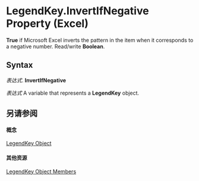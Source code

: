 
# LegendKey.InvertIfNegative Property (Excel)

 **True** if Microsoft Excel inverts the pattern in the item when it corresponds to a negative number. Read/write **Boolean**.


## Syntax

 _表达式_. **InvertIfNegative**

 _表达式_ A variable that represents a **LegendKey** object.


## 另请参阅


#### 概念


[LegendKey Object](2d806a8f-2fed-e6f6-bb76-7339fa692cbb.md)
#### 其他资源


[LegendKey Object Members](http://msdn.microsoft.com/library/c6d7e301-0487-7b7a-047c-1faa88694971%28Office.15%29.aspx)